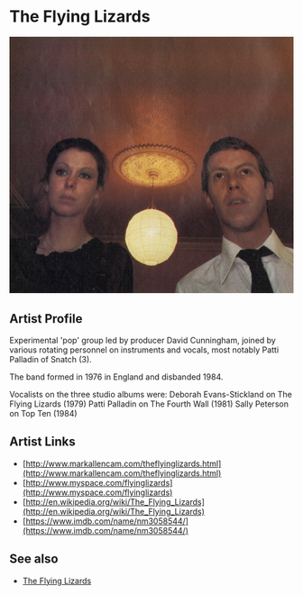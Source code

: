 # The Flying Lizards

![](../../assets/artists/The_Flying_Lizards.png)

## Artist Profile

Experimental 'pop' group led by producer David Cunningham, joined by various rotating personnel on instruments and vocals, most notably Patti Palladin of Snatch (3). 

The band formed in 1976 in England and disbanded 1984.

Vocalists on the three studio albums were:
Deborah Evans-Stickland on The Flying Lizards (1979)
Patti Palladin on The Fourth Wall (1981)
Sally Peterson on Top Ten (1984)


## Artist Links

- [http://www.markallencam.com/theflyinglizards.html](http://www.markallencam.com/theflyinglizards.html)
- [http://www.myspace.com/flyinglizards](http://www.myspace.com/flyinglizards)
- [http://en.wikipedia.org/wiki/The_Flying_Lizards](http://en.wikipedia.org/wiki/The_Flying_Lizards)
- [https://www.imdb.com/name/nm3058544/](https://www.imdb.com/name/nm3058544/)


## See also

- [The Flying Lizards](The_Flying_Lizards.md)
